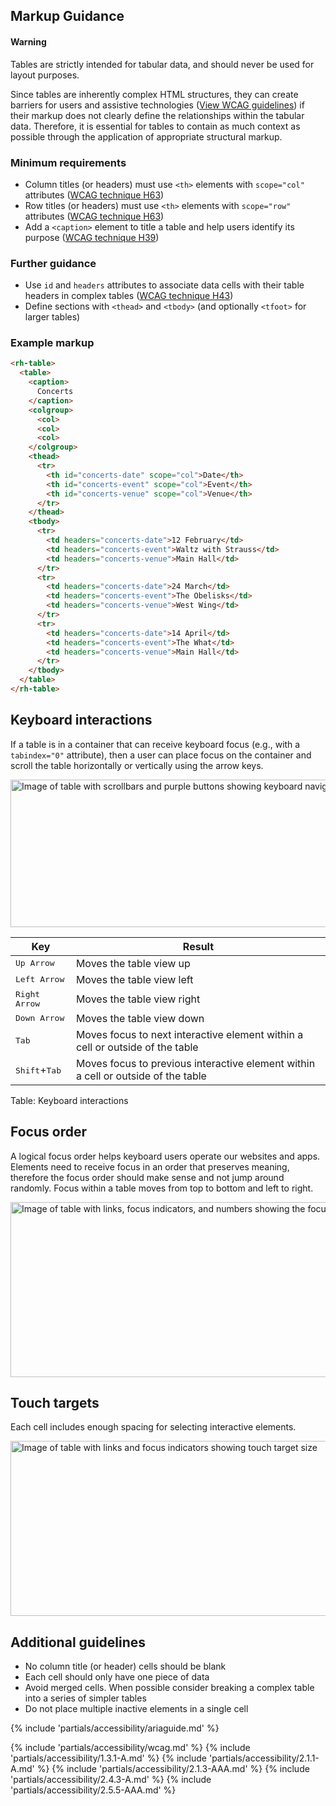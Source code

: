 ## Markup Guidance

<rh-alert state="warning">
  <h4 slot="header">Warning</h4>
  <p>Tables are strictly intended for tabular data, and should never be used for layout purposes.</p>
</rh-alert>

Since tables are inherently complex HTML structures, they can create barriers for users and assistive technologies ([View WCAG guidelines](#web-content-accessibility-guidelines)) if their markup does not clearly define the relationships within the tabular data. Therefore, it is essential for tables to contain as much context as possible through the application of appropriate structural markup.

### Minimum requirements

- Column titles (or headers) must use `<th>` elements with `scope="col"` attributes ([WCAG technique H63](https://www.w3.org/WAI/WCAG22/Techniques/html/H63))
- Row titles (or headers) must use `<th>` elements with `scope="row"` attributes ([WCAG technique H63](https://www.w3.org/WAI/WCAG22/Techniques/html/H63))
- Add a `<caption>` element to title a table and help users identify its purpose ([WCAG technique H39](https://www.w3.org/WAI/WCAG22/Techniques/html/H39))

### Further guidance

- Use `id` and `headers` attributes to associate data cells with their table headers in complex tables ([WCAG technique H43](https://www.w3.org/WAI/WCAG22/Techniques/html/H43))
- Define sections with `<thead>` and `<tbody>` (and optionally `<tfoot>` for larger tables)

### Example markup

```html rhcodeblock
<rh-table>
  <table>
    <caption>
      Concerts
    </caption>
    <colgroup>
      <col>
      <col>
      <col>
    </colgroup>
    <thead>
      <tr>
        <th id="concerts-date" scope="col">Date</th>
        <th id="concerts-event" scope="col">Event</th>
        <th id="concerts-venue" scope="col">Venue</th>
      </tr>
    </thead>
    <tbody>
      <tr>
        <td headers="concerts-date">12 February</td>
        <td headers="concerts-event">Waltz with Strauss</td>
        <td headers="concerts-venue">Main Hall</td>
      </tr>
      <tr>
        <td headers="concerts-date">24 March</td>
        <td headers="concerts-event">The Obelisks</td>
        <td headers="concerts-venue">West Wing</td>
      </tr>
      <tr>
        <td headers="concerts-date">14 April</td>
        <td headers="concerts-event">The What</td>
        <td headers="concerts-venue">Main Hall</td>
      </tr>
    </tbody>
  </table>
</rh-table>
```

## Keyboard interactions

If a table is in a container that can receive keyboard focus (e.g., with a `tabindex="0"` attribute), then a user can place focus on the container and scroll the table horizontally or vertically using the arrow keys.

<uxdot-example color-palette="lightest" width-adjustment="872px">
  <img alt="Image of table with scrollbars and purple buttons showing keyboard navigation"
       src="../table-a11y-keyboard-navigation.png"
       width="872"
       height="236">
</uxdot-example>

<style data-helmet>.keypress-table col:first-child { width: 25%; }</style>
<rh-table class="keypress-table">

| Key                             | Result                                                                            |
| ------------------------------- | --------------------------------------------------------------------------------- |
| <kbd>Up Arrow</kbd>             | Moves the table view up                                                           |
| <kbd>Left Arrow</kbd>           | Moves the table view left                                                         |
| <kbd>Right Arrow</kbd>          | Moves the table view right                                                        |
| <kbd>Down Arrow</kbd>           | Moves the table view down                                                         |
| <kbd>Tab</kbd>                  | Moves focus to next interactive element within a cell or outside of the table     |
| <kbd>Shift</kbd>+<kbd>Tab</kbd> | Moves focus to previous interactive element within a cell or outside of the table |

Table: Keyboard interactions

</rh-table>

## Focus order

A logical focus order helps keyboard users operate our websites and apps. Elements need to receive focus in an order that preserves meaning, therefore the focus order should make sense and not jump around randomly. Focus within a table moves from top to bottom and left to right.

<uxdot-example color-palette="lightest" width-adjustment="872px">
  <img alt="Image of table with links, focus indicators, and numbers showing the focus order"
       src="../table-a11y-focus-order.avif"
       width="872"
       height="280">
</uxdot-example>

## Touch targets

Each cell includes enough spacing for selecting interactive elements.

<uxdot-example color-palette="lightest" width-adjustment="872px">
  <img alt="Image of table with links and focus indicators showing touch target size"
       src="../table-a11y-touch-targets.avif"
       width="872"
       height="280">
</uxdot-example>

## Additional guidelines

- No column title (or header) cells should be blank
- Each cell should only have one piece of data
- Avoid merged cells. When possible consider breaking a complex table into a series of simpler tables
- Do not place multiple inactive elements in a single cell

{% include 'partials/accessibility/ariaguide.md' %}

{% include 'partials/accessibility/wcag.md' %}
{% include 'partials/accessibility/1.3.1-A.md' %}
{% include 'partials/accessibility/2.1.1-A.md' %}
{% include 'partials/accessibility/2.1.3-AAA.md' %}
{% include 'partials/accessibility/2.4.3-A.md' %}
{% include 'partials/accessibility/2.5.5-AAA.md' %}
